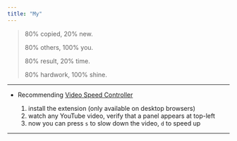 ```yaml
---
title: "My"
---
```


> 80% copied, 20% new.
>
> 80% others, 100% you.
>
> 80% result, 20% time.
>
> 80% hardwork, 100% shine.

---

- Recommending [Video Speed Controller](https://chrome.google.com/webstore/detail/video-speed-controller/nffaoalbilbmmfgbnbgppjihopabppdk?hl=en)

  1. install the extension (only available on desktop browsers)
  2. watch any YouTube video, verify that a panel appears at top-left
  3. now you can press `s` to slow down the video, `d` to speed up

---
